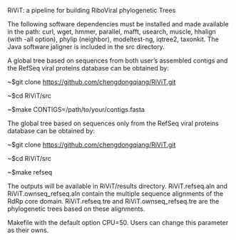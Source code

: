 RiViT: a pipeline for building RiboViral phylogenetic Trees

The following software dependencies must be installed and made available in the path: curl, wget, hmmer, parallel, mafft, usearch, muscle, hhalign (with -all option), phylip (neighbor), modeltest-ng, iqtree2, taxonkit. The Java software jaligner is included in the src directory.

A global tree based on sequences from both user’s assembled contigs and the RefSeq viral proteins database can be obtained by:

~$git clone https://github.com/chengdongqiang/RiViT.git

~$cd RiViT/src

~$make CONTIGS=/path/to/your/contigs.fasta

The global tree based on sequences only from the RefSeq viral proteins database can be obtained by:

~$git clone https://github.com/chengdongqiang/RiViT.git

~$cd RiViT/src

~$make refseq

The outputs will be available in RiViT/results directory. RiViT.refseq.aln and RiViT.ownseq_refseq.aln contain the multiple sequence alignments of the RdRp core domain. RiViT.refseq.tre and RiViT.ownseq_refseq.tre are the phylogenetic trees based on these alignments.

Makefile with the default option CPU=50. Users can change this parameter as their owns.
